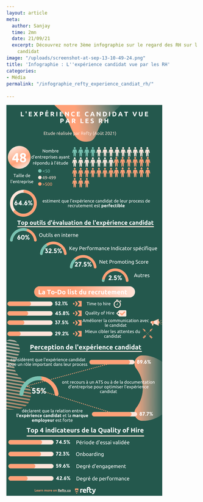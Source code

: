 ```yaml
---
layout: article
meta:
  author: Sanjay
  time: 2mn
  date: 21/09/21
  excerpt: Découvrez notre 3ème infographie sur le regard des RH sur l'expérience
    candidat
image: "/uploads/screenshot-at-sep-13-10-49-24.png"
title: 'Infographie : L''expérience candidat vue par les RH'
categories:
- Média
permalink: "/infographie_refty_experience_candiat_rh/"

---
```

![](/uploads/infographie_3_refty_l-experience_candidat-1.png) 